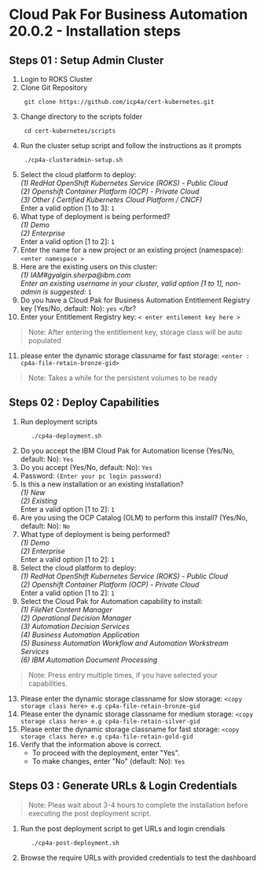 # Cloud Pak For Business Automation 20.0.2 - Installation steps

## Steps 01 : Setup Admin Cluster

 1. Login to ROKS Cluster
 2. Clone Git Repository
      ```console
       git clone https://github.com/icp4a/cert-kubernetes.git
      ```
 3. Change directory to the scripts folder
      ```console
       cd cert-kubernetes/scripts
      ```
4. Run the cluster setup script and follow the instructions as it prompts 
      ```console
       ./cp4a-clusteradmin-setup.sh
      ```
5. Select the cloud platform to deploy: </br>
       _(1) RedHat OpenShift Kubernetes Service (ROKS) - Public Cloud </br>
       (2) Openshift Container Platform (OCP) - Private Cloud </br>
       (3) Other ( Certified Kubernetes Cloud Platform / CNCF)_ </br>
       Enter a valid option [1 to 3]: `1`
6. What type of deployment is being performed? </br>
       _(1) Demo </br>
       (2) Enterprise_ </br>
       Enter a valid option [1 to 2]: `1`
7. Enter the name for a new project or an existing project (namespace):`<enter namespace >` 
8. Here are the existing users on this cluster: </br>
       _(1) IAM#gyalgin.sherpa@ibm.com_ </br>
       _Enter an existing username in your cluster, valid option [1 to 1], non-admin is suggested:_ `1`
9. Do you have a Cloud Pak for Business Automation Entitlement Registry key (Yes/No, default: No): `yes` </br?
10. Enter your Entitlement Registry key: `< enter entilement key here >` </br>
> Note: After entering the entitlement key, storage class will be auto populated</br>       
11. please enter the dynamic storage classname for fast storage: `<enter : cp4a-file-retain-bronze-gid>`
> Note: Takes a while for the persistent volumes to be ready</br> 

## Steps 02 : Deploy Capabilities
1. Run deployment scripts
   ```console
      ./cp4a-deployment.sh
   ```
2. Do you accept the IBM Cloud Pak for Automation license (Yes/No, default: No): `Yes` </br>
3. Do you accept (Yes/No, default: No): `Yes` </br>
4. Password: `(Enter your pc login password)`</br>
5. Is this a new installation or an existing installation?</br>
      _(1) New </br>
      (2) Existing_ </br>
      Enter a valid option [1 to 2]: `1`
 6. Are you using the OCP Catalog (OLM) to perform this install? (Yes/No, default: No): `No`</br>
 7. What type of deployment is being performed?</br>
      _(1) Demo</br>
      (2) Enterprise_ </br>
      Enter a valid option [1 to 2]: `1`
 8. Select the cloud platform to deploy:</br>
      _(1) RedHat OpenShift Kubernetes Service (ROKS) - Public Cloud</br>
      (2) Openshift Container Platform (OCP) - Private Cloud_</br>
      Enter a valid option [1 to 2]: `1`
 9. Select the Cloud Pak for Automation capability to install:</br>
       _(1) FileNet Content Manager</br>
       (2) Operational Decision Manager</br>
       (3) Automation Decision Services</br>
       (4) Business Automation Application</br>
       (5) Business Automation Workflow and Automation Workstream Services</br>
       (6) IBM Automation Document Processing_ </br>
      
> Note: Press entry multiple times, if you have selected your capabilities.</br>
13. Please enter the dynamic storage classname for slow storage: `<copy storage class here> e.g cp4a-file-retain-bronze-gid` </br>
14. Please enter the dynamic storage classname for medium storage: `<copy storage class here> e.g cp4a-file-retain-silver-gid` </br>
15. Please enter the dynamic storage classname for fast storage: `<copy storage class here> e.g cp4a-file-retain-gold-gid` </br>
16. Verify that the information above is correct.
    - To proceed with the deployment, enter "Yes".
    - To make changes, enter "No" (default: No): `Yes`</br>

## Steps 03 : Generate URLs & Login Credentials 
> Note: Pleas wait about 3-4 hours to complete the installation before executing the post deployment script.</br>
1. Run the post deployment script to get URLs and login crendials
   ```console
      ./cp4a-post-deployment.sh
   ```
2. Browse the require URLs with provided credentials to test the dashboard
